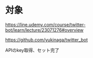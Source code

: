 # 対象
https://line.udemy.com/course/twitter-bot/learn/lecture/23071276#overview

https://github.com/yukinaga/twitter_bot

APIのkey取得、セット完了


